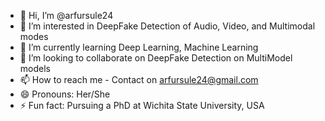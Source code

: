- 👋 Hi, I’m @arfursule24
- 👀 I’m interested in DeepFake Detection of Audio, Video, and Multimodal modes
- 🌱 I’m currently learning Deep Learning, Machine Learning
- 💞️ I’m looking to collaborate on DeepFake Detection on MultiModel models
- 📫 How to reach me - Contact on arfursule24@gmail.com
- 😄 Pronouns: Her/She
- ⚡ Fun fact: Pursuing a PhD at Wichita State University, USA

<!---
arfursule24/arfursule24 is a ✨ special ✨ repository because its `README.md` (this file) appears on your GitHub profile.
You can click the Preview link to take a look at your changes.
--->
